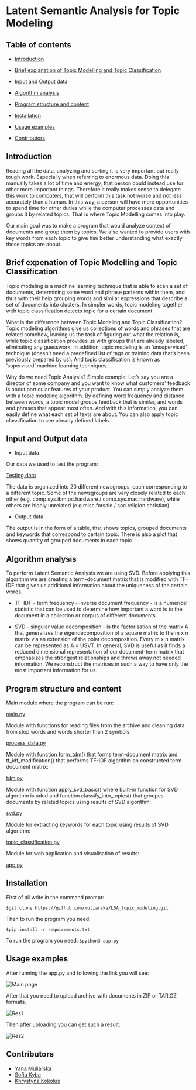# Latent Semantic Analysis for Topic Modeling

## Table of contents

* [Introduction](#Introduction)

* [Brief explanation of Topic Modelling and Topic Classification](#Brief-expenation-of-Topic-Modelling-and-Topic-Classification)

* [Input and Output data](#Input-and-Output-Data)

* [Algorithm analysis](#Algorithm-analysis)

* [Program structure and content](#Program-structure-and-content)

* [Installation](#Installation)

* [Usage examples](#Usage-examples)

* [Contributors](#Contributors)


## Introduction

Reading all the data, analyzing and sorting it is very important but really tough work. Especially when referring to enormous data. Doing this manually takes a lot of time and energy, that person could instead use for other more important things. Therefore it really makes sense to delegate this work to computers, that will perform this task not worse and not less accurately than a human. In this way, a person will have more opportunities to spend time for other duties while the computer processes data and groups it by related topics. That is where Topic Modelling comes into play.

Our main goal was to make a program that would analyze context of documents and group them by topics. We also wanted to provide users with key words from each topic to give him better understanding what exactly those topics are about.

## Brief expenation of Topic Modelling and Topic Classification

Topic modeling is a machine learning technique that is able to scan a set of documents, determining some word and phrase patterns within them, and thus with their help grouping words and similar expressions that describe a set of documents into clusters. In simpler words, topic modeling together with topic classification detects topic for a certain document.

What is the difference between Topic Modeling and Topic Classification? Topic modeling algorithms give us collections of words and phrases that are related somehow, leaving us the task of figuring out what the relation is, while topic classification provides us with groups that are already labeled, eliminating any guesswork. In addition, topic modeling is an ‘unsupervised’ technique (doesn’t need a predefined list of tags or training data that’s been previously prepared by us). And topic classification is known as ‘supervised’ machine learning techniques.

Why do we need Topic Analysis? Simple example: Let’s say you are a director of some company and you want to know what customers' feedback is about particular features of your product. You can simply analyze them with a topic modeling algorithm. By defining word frequency and distance between words, a topic model groups feedback that is similar, and words and phrases that appear most often. And with this information, you can easily define what each set of texts are about. You can also apply topic classification to see already defined labels.


## Input and Output data

* Input data

Our data we used to test the program:

[Testing data](https://archive.ics.uci.edu/ml/datasets/Twenty+Newsgroups)

The data is organized into 20 different newsgroups, each corresponding to a different topic. Some of the newsgroups are very closely related to each other (e.g. comp.sys.ibm.pc.hardware / comp.sys.mac.hardware), while others are highly unrelated (e.g misc.forsale / soc.religion.christian).

* Output data

The output is in the form of a table, that shows topics, grouped documents and keywords that correspond to certain topic. There is also a plot that shows quantity of grouped documents in each topic.

## Algorithm analysis

To perform Latent Semantic Analysis we are using SVD. Before applying this algorithm we are creating a term-document matrix that is modified with TF-IDF that gives us additional information about the uniqueness of the certain words. 

* TF-IDF - term frequency - inverse document frequency - is a numerical statistic that can be used to determine how important a word is to the document in a collection or corpus of different documents. 

* SVD - singular value decomposition - is the factorisation of the matrix A that generalizes the eigendecomposition of a square matrix to the m x n matrix via an extension of the polar decomposition. Every m x n matrix can be represented as A = USVT. In general, SVD is useful as it finds a reduced dimensional representation of our document-term matrix that emphasizes the strongest relationships and throws away not needed information. We reconstruct the matrices in such a way to have only the most important information for us.

## Program structure and content

Main module where the program can be run:

[main.py](https://github.com/Sofia-Kyba/Semester_Homework_Ucu/blob/master/modules/main.py)

Module with functions for reading files from the archive and cleaning data from stop words and words shorter than 2 symbols:

[process_data.py](https://github.com/muliarska/LSA_topic_modeling/blob/main/modules/process_data.py)

Module with function form_tdm() that forms term-document matrix and tf_idf_modification() that performs TF-IDF algorithm on constructed term-document matrix:

[tdm.py](https://github.com/muliarska/LSA_topic_modeling/blob/main/modules/tdm.py)

Module with function apply_svd_basic() where built-in function for SVD algorithm is uded and function classify_into_topics() that groupes documents by related topics using results of SVD algorithm:

[svd.py](https://github.com/muliarska/LSA_topic_modeling/blob/main/modules/svd.py)

Module for extracting keywords for each topic using results of SVD algorithm:

[topic_classification.py](https://github.com/muliarska/LSA_topic_modeling/blob/main/modules/topic_classification.py)

Module for web application and visualisation of results:
 
[app.py](https://github.com/muliarska/LSA_topic_modeling/blob/main/modules/app.py)


## Installation

First of all write in the command prompt:

`$git clone https://github.com/muliarska/LSA_topic_modeling.git`

Then to run the program you need:

`$pip install -r requirements.txt`

To run the program you need:
`$python3 app.py`

## Usage examples

After running the app.py and following the link you will see:

![Main page](https://github.com/muliarska/LSA_topic_modeling/blob/main/images/main_page.png)


After that you need to upload archive with documents in ZIP or TAR.GZ formats.

![Res1](https://github.com/muliarska/LSA_topic_modeling/blob/main/images/result1.png)

Then after uploading you can get such a result:

 ![Res2](https://github.com/muliarska/LSA_topic_modeling/blob/main/images/result2.png)

## Contributors

- [Yana Muliarska](https://github.com/muliarska)
- [Sofia Kyba](https://github.com/Sofia-Kyba)
- [Khrystyna Kokolus](https://github.com/khristinakokolus)

